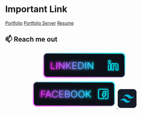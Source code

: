<h1>Important Link</h1>
<a href="https://sorwar-portfolio.web.app/">Portfolio</a>
<a href="https://github.com/sorwartalukder/portfoilo-server">Portfolio Server</a>
<a href="https://drive.google.com/file/d/1_P_F6B3k6TGiXZJTBDMcrGuK4G_xPKko/view?usp=share_link">Resume</a>

## :mailbox: Reach me out
<p align="center">
    <!-- linkedIN -->
    <a target="_blank" href="https://www.linkedin.com/in/sorwar-talukder/">
    <img src='src/assets/Images/Linkedin.png'>
    </a>
    <!-- facebook -->
    <a target="_blank" href="https://www.facebook.com/sorwartalukderr">
    <img src='src/assets/Images/Facebook.png'>
    </a>
    <!-- twitter -->
    <a target="_blank" href="https://twitter.com/sorwar_talukder">
    <img src='src/assets/Images/tailwind.png'>
    </a>
</p>
<a href=""></a>
<a href=""></a>
<a href=""></a>
